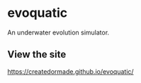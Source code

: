 # evoquatic
An underwater evolution simulator.

## View the site
https://createdormade.github.io/evoquatic/
